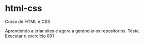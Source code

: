 # html-css
 Curso de HTML e CSS

Aprendendo a criar sites e agora a gerenciar os repositorios.
Teste.
<a href="https://github.com/Rafaela-Freitas/html-css/blob/main/exercicios/001/indesx.html"> Executar o exercício 001 </a>